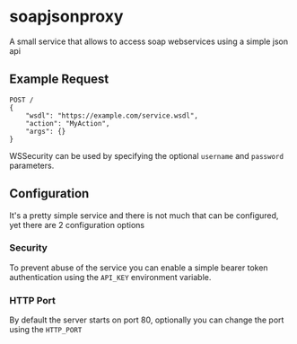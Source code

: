 # soapjsonproxy
A small service that allows to access soap webservices using a simple json api

## Example Request
```http
POST /
{
    "wsdl": "https://example.com/service.wsdl",
    "action": "MyAction",
    "args": {}
}
```
WSSecurity can be used by specifying the optional `username` and `password` parameters.

## Configuration
It's a pretty simple service and there is not much that can be configured, yet there are 2 configuration options
### Security
To prevent abuse of the service you can enable a simple bearer token authentication using the `API_KEY` environment variable.
### HTTP Port
By default the server starts on port 80, optionally you can change the port using the `HTTP_PORT`